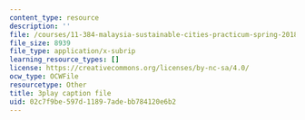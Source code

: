```yaml
---
content_type: resource
description: ''
file: /courses/11-384-malaysia-sustainable-cities-practicum-spring-2018/02c7f9be597d11897adebb784120e6b2_4-adJfyB62s.srt
file_size: 8939
file_type: application/x-subrip
learning_resource_types: []
license: https://creativecommons.org/licenses/by-nc-sa/4.0/
ocw_type: OCWFile
resourcetype: Other
title: 3play caption file
uid: 02c7f9be-597d-1189-7ade-bb784120e6b2
---
```

